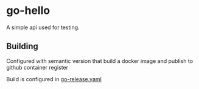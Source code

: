 # go-hello

A simple api used for testing.

## Building
Configured with semantic version that build a docker image and publish to github container register

Build is configured in [go-release.yaml](../../../.github/workflows/go-release.yaml)
